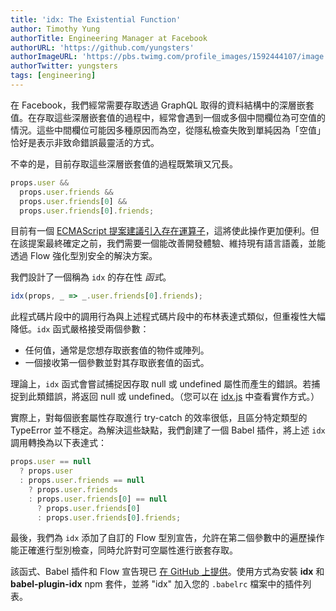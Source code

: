 ```yaml
---
title: 'idx: The Existential Function'
author: Timothy Yung
authorTitle: Engineering Manager at Facebook
authorURL: 'https://github.com/yungsters'
authorImageURL: 'https://pbs.twimg.com/profile_images/1592444107/image.jpg'
authorTwitter: yungsters
tags: [engineering]
---
```


在 Facebook，我們經常需要存取透過 GraphQL 取得的資料結構中的深層嵌套值。在存取這些深層嵌套值的過程中，經常會遇到一個或多個中間欄位為可空值的情況。這些中間欄位可能因多種原因而為空，從隱私檢查失敗到單純因為「空值」恰好是表示非致命錯誤最靈活的方式。

不幸的是，目前存取這些深層嵌套值的過程既繁瑣又冗長。

```jsx
props.user &&
  props.user.friends &&
  props.user.friends[0] &&
  props.user.friends[0].friends;
```

目前有一個 [ECMAScript 提案建議引入存在運算子](https://github.com/claudepache/es-optional-chaining)，這將使此操作更加便利。但在該提案最終確定之前，我們需要一個能改善開發體驗、維持現有語言語義，並能透過 Flow 強化型別安全的解決方案。

我們設計了一個稱為 `idx` 的存在性 _函式_。

```jsx
idx(props, _ => _.user.friends[0].friends);
```

此程式碼片段中的調用行為與上述程式碼片段中的布林表達式類似，但重複性大幅降低。`idx` 函式嚴格接受兩個參數：

- 任何值，通常是您想存取嵌套值的物件或陣列。
- 一個接收第一個參數並對其存取嵌套值的函式。

理論上，`idx` 函式會嘗試捕捉因存取 null 或 undefined 屬性而產生的錯誤。若捕捉到此類錯誤，將返回 null 或 undefined。（您可以在 [idx.js](https://github.com/facebookincubator/idx/blob/master/packages/idx/src/idx.js) 中查看實作方式。）

實際上，對每個嵌套屬性存取進行 try-catch 的效率很低，且區分特定類型的 TypeError 並不穩定。為解決這些缺點，我們創建了一個 Babel 插件，將上述 `idx` 調用轉換為以下表達式：

```jsx
props.user == null
  ? props.user
  : props.user.friends == null
    ? props.user.friends
    : props.user.friends[0] == null
      ? props.user.friends[0]
      : props.user.friends[0].friends;
```

最後，我們為 `idx` 添加了自訂的 Flow 型別宣告，允許在第二個參數中的遍歷操作能正確進行型別檢查，同時允許對可空屬性進行嵌套存取。

該函式、Babel 插件和 Flow 宣告現已 [在 GitHub 上提供](https://github.com/facebookincubator/idx)。使用方式為安裝 **idx** 和 **babel-plugin-idx** npm 套件，並將 "idx" 加入您的 `.babelrc` 檔案中的插件列表。